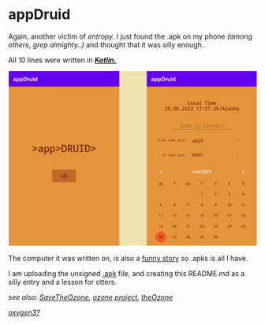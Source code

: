 # appDruid

Again, another victim of _entropy._ I just found the .apk on my phone _(among others, grep almighty..)_ and thought that it was silly enough. 

All 10 lines were written in [_**Kotlin.**_](https://en.wikipedia.org/wiki/Kotlin_Island)

![as](https://github.com/KayserSoze42/ink/blob/main/src/main/java/ink/oxiemoron/lol/extend.io/src/root/appDruid/demo.png?raw=true)

The computer it was written on, is also a [funny story](https://en.wikipedia.org/wiki/Ship_of_Theseus) so .apks is all I have.

I am uploading the unsigned [.apk](https://github.com/KayserSoze42/extend.io/releases/tag/0.0.1-app-druid) file, and creating this README.md as a silly entry and a lesson for otters.

_see also: [SaveTheOzone](https://github.com/KayserSoze42/SaveTheOzone), [ozone](https://www.plaintech.ink/ozone) [project](https://github.com/KayserSoze42/ozone), [theOzone](https://github.com/KayserSoze42/extend.io/tree/main/src/neveroddoreven/theOzone)_

_[oxygen3?](https://github.com/KayserSoze42/oxygen3)_
